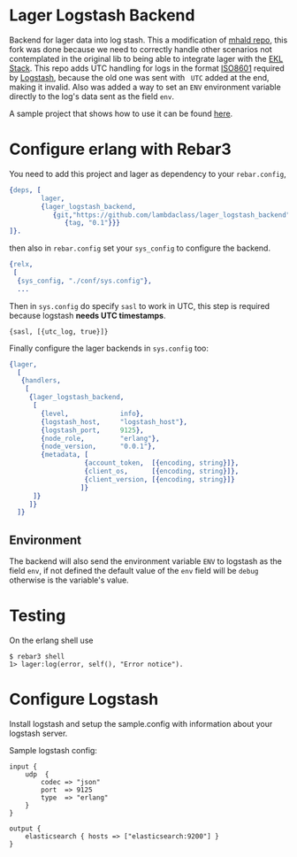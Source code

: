 Lager Logstash Backend
======================

Backend for lager data into log stash. This a modification of [mhald repo],
this fork was done because we need to correctly handle other scenarios
not contemplated in the original lib to being able to integrate lager with the
[EKL Stack]. This repo adds UTC handling for logs in the format [ISO8601]
required by [Logstash], because the old one was sent  with ` UTC` added
at the end, making it invalid. Also was added a way to set  an `ENV`
environment variable directly to the log's data sent as the field `env`.

A sample project that shows how to use it can be found
[here](https://github.com/lambdaclass/erlang_log_to_kibana_example/).


# Configure erlang with Rebar3
You need to add this project and lager as dependency to your `rebar.config`,
~~~erlang
{deps, [
        lager,
        {lager_logstash_backend,
           {git,"https://github.com/lambdaclass/lager_logstash_backend",
              {tag, "0.1"}}}
]}.
~~~

then also in `rebar.config` set your `sys_config` to configure
the backend.

~~~erlang
{relx,
 [
  {sys_config, "./conf/sys.config"},
  ...
~~~

Then in `sys.config` do specify `sasl` to work in UTC, this
step is required because logstash **needs UTC timestamps**.
~~~
{sasl, [{utc_log, true}]}
~~~

Finally configure the lager backends in `sys.config` too:

~~~erlang
{lager,
  [
   {handlers,
    [
     {lager_logstash_backend,
      [
        {level,             info},
        {logstash_host,     "logstash_host"},
        {logstash_port,     9125},
        {node_role,         "erlang"},
        {node_version,      "0.0.1"},
        {metadata, [
                   {account_token,  [{encoding, string}]},
                   {client_os,      [{encoding, string}]},
                   {client_version, [{encoding, string}]}
                  ]}
      ]}
     ]}
  ]}
~~~

## Environment
The backend will also send the environment variable `ENV` to logstash
as the field `env`, if not defined the default value of the `env` 
field will be `debug` otherwise is the variable's value.

# Testing

On the erlang shell use

```
$ rebar3 shell
1> lager:log(error, self(), "Error notice").
```

# Configure Logstash
Install logstash and setup the sample.config with information about your logstash server.

Sample logstash config:

```
input {
    udp  {
        codec => "json"
        port  => 9125
        type  => "erlang"
    }
}

output {
    elasticsearch { hosts => ["elasticsearch:9200"] }
}
```


[mhald repo]: https://github.com/mhald/lager_logstash_backend
[EKL Stack]: https://www.elastic.co/elk-stack
[Logstash]: https://www.elastic.co/products/logstash
[ISO8601]: https://en.wikipedia.org/wiki/ISO_8601

